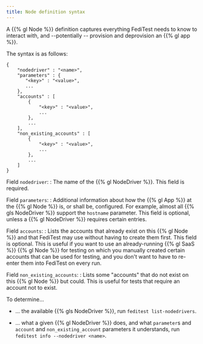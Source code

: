 ```yaml
---
title: Node definition syntax
---
```


A {{% gl Node %}} definition captures everything FediTest needs to know to interact
with, and --potentially -- provision and deprovision an {{% gl app %}}.

The syntax is as follows:

```
{
    "nodedriver" : "<name>",
    "parameters" : {
       "<key>" : "<value>",
       ...
    },
    "accounts" : [
        {
            "<key>" : "<value>",
            ...
        },
        ...
    ],
    "non_existing_accounts" : [
        {
            "<key>" : "<value>",
            ...
        },
        ...
    ]
}
```

Field `nodedriver`:
: The name of the {{% gl NodeDriver %}}. This field is required.

Field `parameters`:
: Additional information about how the {{% gl App %}} at the {{% gl Node %}} is, or shall be,
  configured. For example, almost all {{% gls NodeDriver %}} support the `hostname`
  parameter. This field is optional, unless a {{% gl NodeDriver %}} requires certain
  entries.

Field `accounts`:
: Lists the accounts that already exist on this {{% gl Node %}} and that FediTest may
  use without having to create them first. This field is optional. This is useful if
  you want to use an already-running {{% gl SaaS %}} {{% gl Node %}} for testing on which
  you manually created certain accounts that can be used for testing, and you don't want
  to have to re-enter them into FediTest on every run.

Field `non_existing_accounts`:
: Lists some "accounts" that do not exist on this {{% gl Node %}} but could. This is useful
  for tests that require an account not to exist.

To determine...

* ... the available {{% gls NodeDriver %}}, run `feditest list-nodedrivers`.

* ... what a given {{% gl NodeDriver %}} does, and what `parameter`s and `account`
and `non_existing_account` parameters it understands, run `feditest info --nodedriver <name>`.
